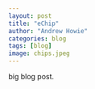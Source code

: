 ```yaml
---
layout: post
title: "eChip"
author: "Andrew Howie"
categories: blog
tags: [blog]
image: chips.jpeg
---
```


big blog post.

